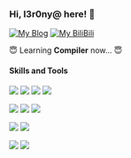 ### Hi, I3r0ny@ here! 👋

[![My Blog](https://img.shields.io/badge/Blog-I3r0ny%40-%23760f10?style=flat-square&logo=Notion&logoColor=white)](https://aimip02.github.io/)
[![My BiliBili](https://img.shields.io/badge/BiliBili-%E5%A4%9C%E3%81%A8%E6%B5%B7-%2389c3eb?style=flat-square&logo=Bilibili&logoColor=white)](https://space.bilibili.com/3805775)

:innocent: Learning **Compiler** now... :innocent:

#### Skills and Tools

[![](https://img.shields.io/badge/-C++-008e74?style=flat-square&logo=C%2B%2B&logoColor=white)](https://en.cppreference.com/w/)
[![](https://img.shields.io/badge/-Python-3e74a2?style=flat-square&logo=Python&logoColor=white)](https://www.python.org/)
[![](https://img.shields.io/badge/-Markdown-7967c3?style=flat-square&logo=Markdown&logoColor=white)]()
[![](https://img.shields.io/badge/-Go-50d0d0?style=flat-square&logo=Go&logoColor=white)]()

[![](https://img.shields.io/badge/Reverse-IDA%20Pro-ffc639?style=flat-square)](https://hex-rays.com/ida-pro/)
[![](https://img.shields.io/badge/Reverse-x64dbg-384d98?style=flat-square)](https://x64dbg.com/)
[![](https://img.shields.io/badge/Reverse-Cheat%20Engine-606eb2?style=flat-square)](https://www.cheatengine.org/)

[![](https://img.shields.io/badge/-Windows-0f9dde?style=flat-square&logo=Windows%2011&logoColor=ffffff)](https://learn.microsoft.com/zh-cn/windows/win32/apiindex/windows-api-list)
[![](https://img.shields.io/badge/-Linux-fcc624?style=flat-square&logo=linux&logoColor=white)](https://www.linuxfoundation.org/)

[![](https://img.shields.io/badge/IDE-Visual%20Studio%20Code-blue?style=flat-square&logo=visual-studio-code&logoColor=ffffff)](https://code.visualstudio.com/)
[![](https://img.shields.io/badge/Editor-Vim-019733?style=flat-square&logo=vim&logoColor=ffffff)](https://www.vim.org/)
